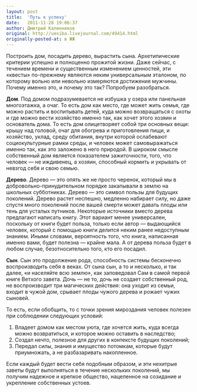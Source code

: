 ```yaml
---
layout: post
title:  'Путь к успеху'
date:   2011-11-28 19:06:37
author: Дмитрий Калинников
original: http://uesiba.livejournal.com/49414.html
originally-posted-at: в ЖЖ
---
```

Построить дом, посадить дерево, вырастить сына. Архетипические критерии успешно и полноценно прожитой жизни. Даже сейчас, с течением времени и существенным изменением ценностей, эти «квесты» по-прежнему являются неким универсальным эталоном, по которому вольно или невольно измеряются достижения мужчины. Почему именно это, и почему это так? Попробуем разобраться.

**Дом**. Под домом подразумевается не избушка у озера или панельная многоэтажка, а очаг. То есть дом как место, где может жить семья, где можно растить и воспитывать детей, куда можно возвращаться с охоты и где можно вести хозяйство именно так, как хочет этого хозяин и основатель дома. То есть дом олицетворяет собой три основных вещи: крышу над головой, очаг для обогрева и приготовления пищи, и хозяйство, уклад, среду обитания, внутри которой ослабевают социокультурные рамки среды, и человек может самовыражаться именно так, как это заложено в него природой. В широком смысле собственный дом является показателем зажиточности, того, что человек — не иждивенец, а хозяин, способный кормить и укрывать от невзгод себя и свою семью. 

**Дерево**. Дерево — это опять же не просто черенок, который мы в добровольно-принудительном порядке закапывали в землю на школьных субботниках. Дерево — это символ пользы для будущих поколений. Дерево растет неспешно, медленно набирает силу, но даже спустя много поколений после вашей смерти может давать плоды или тень для усталых путников. Некоторые источники вместо дерева предлагают написать книгу. Этот вариант менее универсален, поскольку от книги будет польза, только если автор — выдающийся человек, который с помощью книги делится неким ранее недоступным знанием. Иными словами, вероятность того, что книга, написанная именно вами, будет полезна — крайне мала. А от дерева польза будет в любом случае, безотносительно того, кто его посадил. 

**Сын**. Сын это продолжение рода, способность системы бесконечно воспроизводить себя в веках. От сына сын, а то и несколько, и так далее, «и населяйте всю землю», как заповедовал Сам в самой первой книге Ветхого завета. Дочь — не то, дочь не создает собственный род, не воспроизводит три магических действия: она уходит из семьи, входит в чужой дом, срывает плоды чужого дерева и рожает чужих сыновей.

То есть, если обобщить, то с точки зрения мироздания человек полезен при соблюдении следующих условий:

  1. Владеет домом как местом уюта, где хочется жить, куда всегда можно возвратиться, и которое можно оставить в наследство;
  2. Создал нечто, полезное для других в контексте будущих поколений;
  3. Передал силы, знания и имущество потомкам, которые будут приумножать, а не разбазаривать накопленное.

Если каждый будет вести себя подобным образом, и эти нехитрые заветы будут выполняться в течение нескольких поколений, мы получим надежное и крепкое общество, нацеленное на созидание и укрепление собственных устоев.
